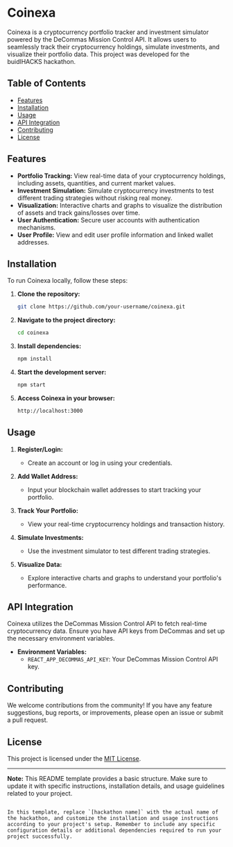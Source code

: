 # Coinexa

Coinexa is a cryptocurrency portfolio tracker and investment simulator powered by the DeCommas Mission Control API. It allows users to seamlessly track their cryptocurrency holdings, simulate investments, and visualize their portfolio data. This project was developed for the buidlHACKS hackathon.

## Table of Contents

- [Features](#features)
- [Installation](#installation)
- [Usage](#usage)
- [API Integration](#api-integration)
- [Contributing](#contributing)
- [License](#license)

## Features

- **Portfolio Tracking:** View real-time data of your cryptocurrency holdings, including assets, quantities, and current market values.
- **Investment Simulation:** Simulate cryptocurrency investments to test different trading strategies without risking real money.
- **Visualization:** Interactive charts and graphs to visualize the distribution of assets and track gains/losses over time.
- **User Authentication:** Secure user accounts with authentication mechanisms.
- **User Profile:** View and edit user profile information and linked wallet addresses.

## Installation

To run Coinexa locally, follow these steps:

1. **Clone the repository:**
   ```sh
   git clone https://github.com/your-username/coinexa.git
   ```

2. **Navigate to the project directory:**
   ```sh
   cd coinexa
   ```

3. **Install dependencies:**
   ```sh
   npm install
   ```

4. **Start the development server:**
   ```sh
   npm start
   ```

5. **Access Coinexa in your browser:**
   ```sh
   http://localhost:3000
   ```

## Usage

1. **Register/Login:**
   - Create an account or log in using your credentials.

2. **Add Wallet Address:**
   - Input your blockchain wallet addresses to start tracking your portfolio.

3. **Track Your Portfolio:**
   - View your real-time cryptocurrency holdings and transaction history.

4. **Simulate Investments:**
   - Use the investment simulator to test different trading strategies.

5. **Visualize Data:**
   - Explore interactive charts and graphs to understand your portfolio's performance.

## API Integration

Coinexa utilizes the DeCommas Mission Control API to fetch real-time cryptocurrency data. Ensure you have API keys from DeCommas and set up the necessary environment variables.

- **Environment Variables:**
  - `REACT_APP_DECOMMAS_API_KEY`: Your DeCommas Mission Control API key.

## Contributing

We welcome contributions from the community! If you have any feature suggestions, bug reports, or improvements, please open an issue or submit a pull request.

## License

This project is licensed under the [MIT License](LICENSE).

---

**Note:** This README template provides a basic structure. Make sure to update it with specific instructions, installation details, and usage guidelines related to your project.
```

In this template, replace `[hackathon name]` with the actual name of the hackathon, and customize the installation and usage instructions according to your project's setup. Remember to include any specific configuration details or additional dependencies required to run your project successfully.